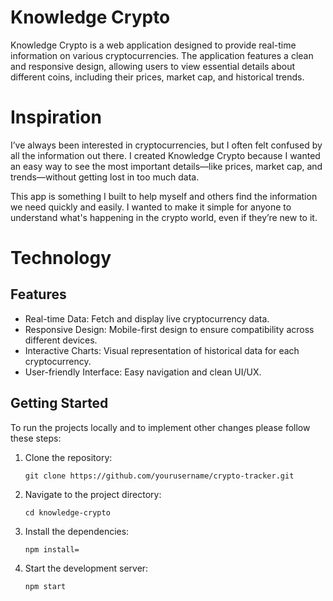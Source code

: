 # Knowledge Crypto

Knowledge Crypto is a web application designed to provide real-time information on various cryptocurrencies. The application features a clean and responsive design, allowing users to view essential details about different coins, including their prices, market cap, and historical trends.

# Inspiration
I’ve always been interested in cryptocurrencies, but I often felt confused by all the information out there. I created Knowledge Crypto because I wanted an easy way to see the most important details—like prices, market cap, and trends—without getting lost in too much data.

This app is something I built to help myself and others find the information we need quickly and easily. I wanted to make it simple for anyone to understand what's happening in the crypto world, even if they’re new to it.

# Technology



## Features
- Real-time Data: Fetch and display live cryptocurrency data.
- Responsive Design: Mobile-first design to ensure compatibility across different devices.
- Interactive Charts: Visual representation of historical data for each cryptocurrency.
- User-friendly Interface: Easy navigation and clean UI/UX.


## Getting Started
To run the projects locally and to implement other changes please follow these steps:

1. Clone the repository:

    `git clone https://github.com/yourusername/crypto-tracker.git`
    
    
2. Navigate to the project directory:

    `cd knowledge-crypto`
  
3. Install the dependencies:

    `npm install=`
    
4. Start the development server:

    `npm start` 
